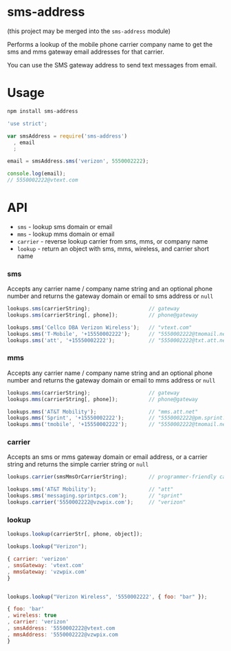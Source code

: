 sms-address
====================

(this project may be merged into the `sms-address` module)

Performs a lookup of the mobile phone carrier company name to get the sms and mms gateway email addresses for that carrier.

You can use the SMS gateway address to send text messages from email.

Usage
===

```bash
npm install sms-address
```

```javascript
'use strict';

var smsAddress = require('sms-address')
  , email
  ;

email = smsAddress.sms('verizon', 5550002222);

console.log(email);
// 5550002222@vtext.com
```

API
===

  * `sms` - lookup sms domain or email
  * `mms` - lookup mms domain or email
  * `carrier` - reverse lookup carrier from sms, mms, or company name
  * `lookup` - return an object with sms, mms, wireless, and carrier short name

### sms

Accepts any carrier name / company name string and an optional phone number
and returns the gateway domain or email to sms address or `null`

```javascript
lookups.sms(carrierString);                   // gateway
lookups.sms(carrierString[, phone]);          // phone@gateway
```

```javascript
lookups.sms('Cellco DBA Verizon Wireless');   // "vtext.com"
lookups.sms('T-Mobile', '+15550002222');      // "5550002222@tmomail.net"
lookups.sms('att', '+15550002222');           // "5550002222@txt.att.net"
```

### mms

Accepts any carrier name / company name string and an optional phone number
and returns the gateway domain or email to mms address or `null`

```javascript
lookups.mms(carrierString);                   // gateway
lookups.mms(carrierString[, phone]);          // phone@gateway
```

```javascript
lookups.mms('AT&T Mobility');                 // "mms.att.net"
lookups.mms('Sprint', '+15550002222');        // "5550002222@pm.sprint.com"
lookups.mms('tmobile', '+15550002222');       // "5550002222@tmomail.net"
```

### carrier

Accepts an sms or mms gateway domain or email address, or a carrier string
and returns the simple carrier string or `null`

```javascript
lookups.carrier(smsMmsOrCarrierString);       // programmer-friendly carrier name
```

```javascript
lookups.sms('AT&T Mobility');                 // "att"
lookups.sms('messaging.sprintpcs.com');       // "sprint"
lookups.carrier('5550002222@vzwpix.com');     // "verizon"
```

### lookup

```javascript
lookups.lookup(carrierStr[, phone, object]);
```

```javascript
lookups.lookup("Verizon");

{ carrier: 'verizon'
, smsGateway: 'vtext.com'
, mmsGateway: 'vzwpix.com'
}


lookups.lookup("Verizon Wireless", '5550002222', { foo: "bar" });

{ foo: 'bar'
, wireless: true
, carrier: 'verizon'
, smsAddress: '5550002222@vtext.com
, mmsAddress: '5550002222@vzwpix.com
}
```
